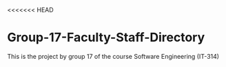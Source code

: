 <<<<<<< HEAD
# Group-17-Faculty-Staff-Directory
This is the project by group 17 of the course Software Engineering (IT-314) 

